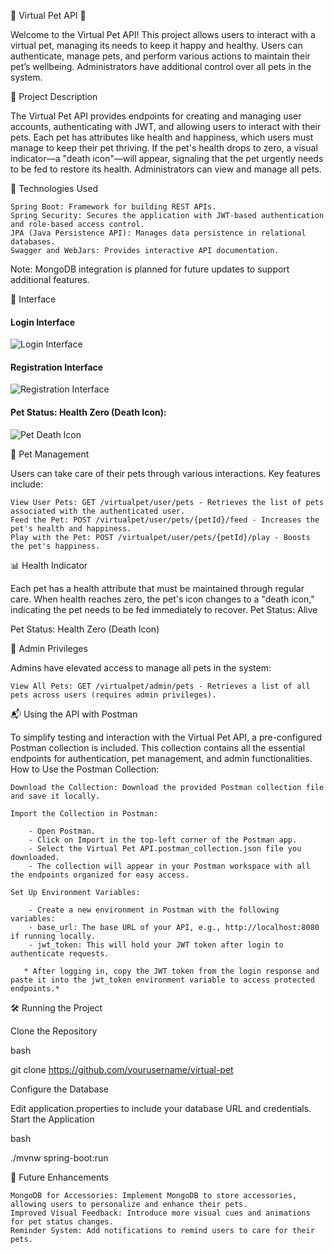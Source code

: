 🐾 Virtual Pet API 🐾

Welcome to the Virtual Pet API! This project allows users to interact with a virtual pet, managing its needs to keep it happy and healthy. 
Users can authenticate, manage pets, and perform various actions to maintain their pet’s wellbeing. Administrators have additional control over all pets in the system.


📜 Project Description

The Virtual Pet API provides endpoints for creating and managing user accounts, authenticating with JWT, and allowing users to interact with their pets. Each pet has attributes like health and happiness, which users must manage to keep their pet thriving. If the pet's health drops to zero, a visual indicator—a "death icon"—will appear, signaling that the pet urgently needs to be fed to restore its health. Administrators can view and manage all pets.

🚀 Technologies Used

    Spring Boot: Framework for building REST APIs.
    Spring Security: Secures the application with JWT-based authentication and role-based access control.
    JPA (Java Persistence API): Manages data persistence in relational databases.
    Swagger and WebJars: Provides interactive API documentation.

Note: MongoDB integration is planned for future updates to support additional features.


🌈 Interface

#### Login Interface
![Login Interface](https://github.com/Dxmrt/Vpet/raw/master/src/main/java/com/virtualpet/vpet/VPet/images_git/loginvpet.png)

#### Registration Interface
![Registration Interface](https://github.com/Dxmrt/Vpet/raw/master/src/main/java/com/virtualpet/vpet/VPet/images_git/registervpet.png)

#### Pet Status: Health Zero (Death Icon):
![Pet Death Icon](https://github.com/Dxmrt/Vpet/raw/master/src/main/java/com/virtualpet/vpet/VPet/images_git/gambitamuerta.png)



🐾 Pet Management

Users can take care of their pets through various interactions. Key features include:

    View User Pets: GET /virtualpet/user/pets - Retrieves the list of pets associated with the authenticated user.
    Feed the Pet: POST /virtualpet/user/pets/{petId}/feed - Increases the pet's health and happiness.
    Play with the Pet: POST /virtualpet/user/pets/{petId}/play - Boosts the pet's happiness.
    

📊 Health Indicator

Each pet has a health attribute that must be maintained through regular care. When health reaches zero, the pet's icon changes to a "death icon," indicating the pet needs to be fed immediately to recover.
Pet Status: Alive

Pet Status: Health Zero (Death Icon)


👑 Admin Privileges

Admins have elevated access to manage all pets in the system:

    View All Pets: GET /virtualpet/admin/pets - Retrieves a list of all pets across users (requires admin privileges).
    

📬 Using the API with Postman

To simplify testing and interaction with the Virtual Pet API, a pre-configured Postman collection is included. This collection contains all the essential endpoints for authentication, pet management, and admin functionalities.
How to Use the Postman Collection:

    Download the Collection: Download the provided Postman collection file and save it locally.

    Import the Collection in Postman:
    
        - Open Postman.
        - Click on Import in the top-left corner of the Postman app.
        - Select the Virtual Pet API.postman_collection.json file you downloaded.
        - The collection will appear in your Postman workspace with all the endpoints organized for easy access.

    Set Up Environment Variables:
    
        - Create a new environment in Postman with the following variables:
        - base_url: The base URL of your API, e.g., http://localhost:8080 if running locally.
        - jwt_token: This will hold your JWT token after login to authenticate requests.
        
       * After logging in, copy the JWT token from the login response and paste it into the jwt_token environment variable to access protected endpoints.*
        

🛠️ Running the Project

Clone the Repository

bash

git clone https://github.com/yourusername/virtual-pet

Configure the Database

Edit application.properties to include your database URL and credentials.
Start the Application

bash

./mvnw spring-boot:run


📝 Future Enhancements

    MongoDB for Accessories: Implement MongoDB to store accessories, allowing users to personalize and enhance their pets.
    Improved Visual Feedback: Introduce more visual cues and animations for pet status changes.
    Reminder System: Add notifications to remind users to care for their pets.
